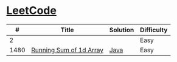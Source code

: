 # [LeetCode](https://leetcode.com/)

| # | Title | Solution | Difficulty |
|---| ----- | -------- | ---------- |
|2|[]() | []()|Easy|
|1480|[Running Sum of 1d Array](https://leetcode.com/problems/running-sum-of-1d-array/) | [Java](https://github.com/MaksNazarenko/competitive-programming/tree/master/leetcode/java/com/maksnazarenko/running_sum_of_1d_array)|Easy|